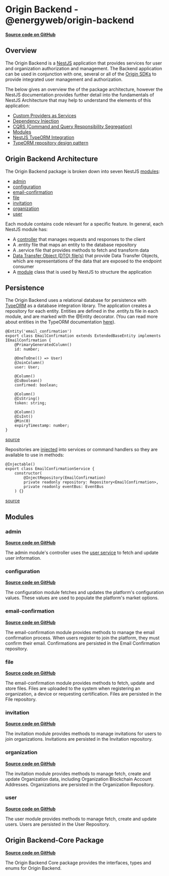 # Origin Backend - @energyweb/origin-backend
[**Source code on GitHub**](https://github.com/energywebfoundation/origin/tree/master/packages/origin-backend)

## Overview
The Origin Backend is a [NestJS](https://nestjs.com/) application that provides services for user and organization authorization and management. The Backend application can be used in conjunction with one, several or all of the [Origin SDKs](./index#origin-sdks) to provide integrated user management and authorization. 

The below gives an overview the of the package architecture, however the NestJS documentation provides further detail into the fundamentals of NestJS Architecture that may help to understand the elements of this application:  

- [Custom Providers as Services](https://docs.nestjs.com/fundamentals/custom-providers#custom-providers)
- [Dependency Injection](https://docs.nestjs.com/providers#dependency-injection)
- [CQRS (Command and Query Responsibility Segregation)](https://docs.nestjs.com/recipes/cqrs)
- [Modules](https://docs.nestjs.com/modules)
- [NestJS TypeORM Integration](https://docs.nestjs.com/techniques/database)
- [TypeORM repository design pattern](https://docs.nestjs.com/techniques/database#repository-pattern)

## Origin Backend Architecture
The Origin Backend package is broken down into seven NestJS [modules](https://github.com/energywebfoundation/origin/tree/master/packages/origin-backend/src/pods):  

+ [admin](#admin)
+ [configuration](#configuration)
+ [email-confirmation](#email-confirmation)  
+ [file](#file)  
+ [invitation](#invitation) 
+ [organization](#organization)
+ [user](#user)  

Each module contains code relevant for a specific feature. In general, each NestJS module has:  

+ A [controller](https://docs.nestjs.com/controllers) that manages requests and responses to the client
+ A .entity file that maps an entity to the database repository
+ A .service file that provides methods to fetch and transform data
+ [Data Transfer Object (DTO) file(s)](https://docs.nestjs.com/controllers#request-payloads) that provide Data Transfer Objects, which are representations of the data that are exposed to the endpoint consumer  
+ A [module](https://docs.nestjs.com/modules) class that is used by NestJS to structure the application 

## Persistence
The Origin Backend uses a relational database for persistence with [TypeORM](https://typeorm.io/#/) as a database integration library. The application creates a repository for each entity. Entities are defined in the .entity.ts file in each module, and are marked with the @Entity decorator. (You can read more about entities in the TypeORM documentation [here](https://typeorm.io/#/entities)). 

```
@Entity('email_confirmation')
export class EmailConfirmation extends ExtendedBaseEntity implements IEmailConfirmation {
    @PrimaryGeneratedColumn()
    id: number;

    @OneToOne(() => User)
    @JoinColumn()
    user: User;

    @Column()
    @IsBoolean()
    confirmed: boolean;

    @Column()
    @IsString()
    token: string;

    @Column()
    @IsInt()
    @Min(0)
    expiryTimestamp: number;
}
```
[source](https://github.com/energywebfoundation/origin/blob/master/packages/origin-backend/src/pods/email-confirmation/email-confirmation.entity.ts)

Repositories are [injected](https://docs.nestjs.com/providers#dependency-injection) into services or command handlers so they are available to use in methods:

```
@Injectable()
export class EmailConfirmationService {
    constructor(
        @InjectRepository(EmailConfirmation)
        private readonly repository: Repository<EmailConfirmation>,
        private readonly eventBus: EventBus
    ) {}
```
[source](https://github.com/energywebfoundation/origin/blob/f8db6c42a425225a3b91e8e3b423a7224a842a0e/packages/origin-backend/src/pods/email-confirmation/email-confirmation.service.ts#L18)

## Modules 

### admin
[**Source code on GitHub**](https://github.com/energywebfoundation/origin/tree/master/packages/origin-backend/src/pods/admin) 

The admin module's controller uses the [user service](#user) to fetch and update user information. 

### configuration
[**Source code on GitHub**](https://github.com/energywebfoundation/origin/tree/master/packages/origin-backend/src/pods/configuration)

The configuration module fetches and updates the platform's configuration values. These values are used to populate the platform's market options. 

### email-confirmation
[**Source code on GitHub**](https://github.com/energywebfoundation/origin/tree/master/packages/origin-backend/src/pods/email-confirmation)

The email-confirmation module provides methods to manage the email confirmation process. When users register to join the platform, they must confirm their email. Confirmations are persisted in the Email Confirmation repository. 

### file
[**Source code on GitHub**](https://github.com/energywebfoundation/origin/tree/master/packages/origin-backend/src/pods/file)

The email-confirmation module provides methods to fetch, update and store files. Files are uploaded to the system when registering an organization, a device or requesting certification. Files are persisted in the File repository. 

### invitation
[**Source code on GitHub**](https://github.com/energywebfoundation/origin/tree/master/packages/origin-backend/src/pods/invitation)

The invitation module provides methods to manage invitations for users to join organizations. Invitations are persisted in the Invitation repository. 

### organization
[**Source code on GitHub**](https://github.com/energywebfoundation/origin/tree/master/packages/origin-backend/src/pods/organization)

The invitation module provides methods to manage fetch, create and update Organization data, including Organization Blockchain Account Addresses. Organizations are persisted in the Organization Repository. 

### user 
[**Source code on GitHub**](https://github.com/energywebfoundation/origin/tree/master/packages/origin-backend/src/pods/user)

The user module provides methods to manage fetch, create and update users. Users are persisted in the User Repository. 

## Origin Backend-Core Package
[**Source code on GitHub**](https://github.com/energywebfoundation/origin/tree/master/packages/origin-backend-core)

The Origin Backend Core package provides the interfaces, types and enums for Origin Backend.









